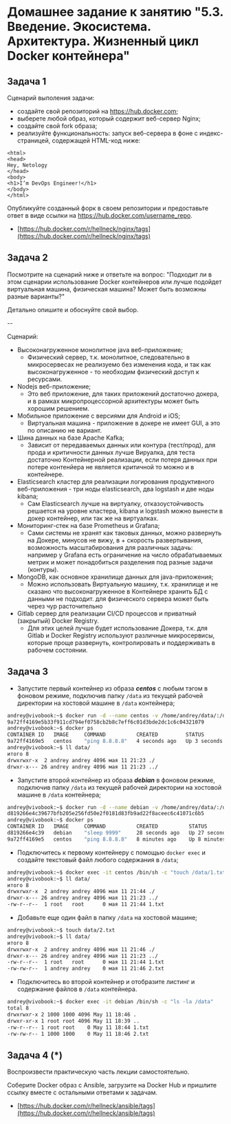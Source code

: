 
# Домашнее задание к занятию "5.3. Введение. Экосистема. Архитектура. Жизненный цикл Docker контейнера"

## Задача 1

Сценарий выполения задачи:

- создайте свой репозиторий на https://hub.docker.com;
- выберете любой образ, который содержит веб-сервер Nginx;
- создайте свой fork образа;
- реализуйте функциональность:
запуск веб-сервера в фоне с индекс-страницей, содержащей HTML-код ниже:
```
<html>
<head>
Hey, Netology
</head>
<body>
<h1>I’m DevOps Engineer!</h1>
</body>
</html>
```
Опубликуйте созданный форк в своем репозитории и предоставьте ответ в виде ссылки на https://hub.docker.com/username_repo.
   * [https://hub.docker.com/r/hellneck/nginx/tags](https://hub.docker.com/r/hellneck/nginx/tags)

## Задача 2

Посмотрите на сценарий ниже и ответьте на вопрос:
"Подходит ли в этом сценарии использование Docker контейнеров или лучше подойдет виртуальная машина, физическая машина? Может быть возможны разные варианты?"

Детально опишите и обоснуйте свой выбор.

--

Сценарий:

- Высоконагруженное монолитное java веб-приложение;
  * Физический сервер, т.к. монолитное, следовательно в микросервесах не реализуемо без изменения кода, и так как высоконагруженное - то необходим физический доступ к ресурсами.
- Nodejs веб-приложение;
  * Это веб приложение, для таких приложений достаточно докера, и в рамках микропроцессорной архитектуры может быть хорошим решением.
- Мобильное приложение c версиями для Android и iOS;
  * Виртуальная машина -  приложение в докере не имеет GUI, а это по описанию не вариант.
- Шина данных на базе Apache Kafka;
  * Зависит от передаваемых данных или контура (тест/прод), для прода и критичности данных лучше Вируалка, для теста достаточно Контейнерной реализации, 
   если потеря данных при потере контенйера не является критичной то можно и в контейнере. 
- Elasticsearch кластер для реализации логирования продуктивного веб-приложения - три ноды elasticsearch, два logstash и две ноды kibana;
  * Сам Elasticsearch лучше на виртуалку, отказоустойчивость решается на уровне кластера, 
   kibana и logstash можно вынести в докер контейнер, или так же на виртуалках.
- Мониторинг-стек на базе Prometheus и Grafana;
  * Сами системы не хранят как таковых данных, можно развернуть на Докере, минусов не вижу, в + скорость развертывания, возможность масштабирования для различных          задачь: например у Grafana есть ограничение на число обрабатываемых метрик и может понадобиться разделения под разные задачи (контуры). 
- MongoDB, как основное хранилище данных для java-приложения;
  * Можно использовать Виртуальную машину, т.к. хранилище и не сказано что высоконагруженное в Контейнере хранить БД с данными не подходит.
   для физического сервера может быть через чур расточительно
- Gitlab сервер для реализации CI/CD процессов и приватный (закрытый) Docker Registry.
  * Для этих целей лучше будет использование Докера, т.к. для Gitlab и Docker Registry используют различные микросервисы, которые проще развернуть, контролировать и        поддерживать в рабочем состоянии.

## Задача 3

- Запустите первый контейнер из образа ***centos*** c любым тэгом в фоновом режиме, подключив папку ```/data``` из текущей рабочей директории на хостовой машине в ```/data``` контейнера;
```bash
andrey@vivobook:~$ docker run -d --name centos -v /home/andrey/data/:/data centos ping 8.8.8.8
9a72ff4169e5b33f911cd794ef0758cb2b8c7eff6c01d3bde2dc1c6c04321079
andrey@vivobook:~$ docker ps
CONTAINER ID   IMAGE     COMMAND          CREATED         STATUS         PORTS     NAMES
9a72ff4169e5   centos    "ping 8.8.8.8"   4 seconds ago   Up 3 seconds             centos
andrey@vivobook:~$ ll data/
итого 8
drwxrwxr-x  2 andrey andrey 4096 мая 11 21:23 ./
drwxr-x--- 26 andrey andrey 4096 мая 11 21:23 ../
```
- Запустите второй контейнер из образа ***debian*** в фоновом режиме, подключив папку ```/data``` из текущей рабочей директории на хостовой машине в ```/data``` контейнера;
```bash
andrey@vivobook:~$ docker run -d --name debian -v /home/andrey/data/:/data debian sleep 9999
d819266e4c39677bfb205e256fd50e2f0181d83fb9ad22f8aceec6c41071c6b5
andrey@vivobook:~$ docker ps
CONTAINER ID   IMAGE     COMMAND          CREATED          STATUS          PORTS     NAMES
d819266e4c39   debian    "sleep 9999"     28 seconds ago   Up 27 seconds             debian
9a72ff4169e5   centos    "ping 8.8.8.8"   8 minutes ago    Up 8 minutes              centos
```
- Подключитесь к первому контейнеру с помощью ```docker exec``` и создайте текстовый файл любого содержания в ```/data```;
```bash
andrey@vivobook:~$ docker exec -it centos /bin/sh -c "touch /data/1.txt"
andrey@vivobook:~$ ll data/
итого 8
drwxrwxr-x  2 andrey andrey 4096 мая 11 21:44 ./
drwxr-x--- 26 andrey andrey 4096 мая 11 21:23 ../
-rw-r--r--  1 root   root      0 мая 11 21:44 1.txt
```
- Добавьте еще один файл в папку ```/data``` на хостовой машине;
```bash
andrey@vivobook:~$ touch data/2.txt
andrey@vivobook:~$ ll data/
итого 8
drwxrwxr-x  2 andrey andrey 4096 мая 11 21:46 ./
drwxr-x--- 26 andrey andrey 4096 мая 11 21:23 ../
-rw-r--r--  1 root   root      0 мая 11 21:44 1.txt
-rw-rw-r--  1 andrey andrey    0 мая 11 21:46 2.txt
```
- Подключитесь во второй контейнер и отобразите листинг и содержание файлов в ```/data``` контейнера.
```bash
andrey@vivobook:~$ docker exec -it debian /bin/sh -c "ls -la /data"
total 8
drwxrwxr-x 2 1000 1000 4096 May 11 18:46 .
drwxr-xr-x 1 root root 4096 May 11 18:39 ..
-rw-r--r-- 1 root root    0 May 11 18:44 1.txt
-rw-rw-r-- 1 1000 1000    0 May 11 18:46 2.txt
```

## Задача 4 (*)

Воспроизвести практическую часть лекции самостоятельно.

Соберите Docker образ с Ansible, загрузите на Docker Hub и пришлите ссылку вместе с остальными ответами к задачам.

   * [https://hub.docker.com/r/hellneck/ansible/tags](https://hub.docker.com/r/hellneck/ansible/tags)
